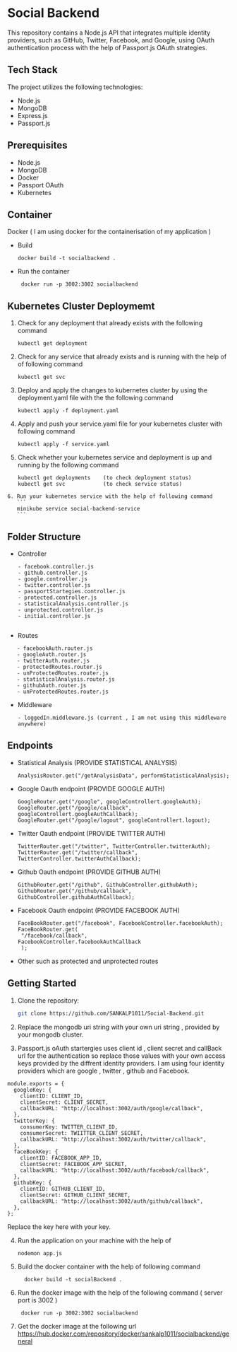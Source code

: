 # Social Backend

This repository contains a Node.js API that integrates multiple identity providers, such as GitHub, Twitter, Facebook, and Google, using OAuth authentication process with the help of Passport.js OAuth strategies.

## Tech Stack

The project utilizes the following technologies:

- Node.js
- MongoDB
- Express.js
- Passport.js

## Prerequisites

- Node.js 
- MongoDB
- Docker
- Passport OAuth
- Kubernetes

## Container

 Docker ( I am using docker for the containerisation of my application )
  - Build
    
    ```
    docker build -t socialbackend .
    ```
  - Run the container
    ```
     docker run -p 3002:3002 socialbackend
    ```
## Kubernetes Cluster Deploymemt
   1. Check for any deployment that already exists with the following command
      ```
      kubectl get deployment
      ```

   2. Check for any service that already exists and is running with the help of of following command
      ```
      kubectl get svc
      ```
   3. Deploy and apply the changes to kubernetes cluster by using the deployment.yaml file with the the following command
      ```
      kubectl apply -f deployment.yaml
      ```
   4. Apply and push your service.yaml file for your kubernetes cluster with following command
      ```
      kubectl apply -f service.yaml
      ```
   5. Check whether your kubernetes service and deployment is up and running by the following command
      ```
      kubectl get deployments    (to check deployment status)
      kubectl get svc            (to check service status)

    6. Run your kubernetes service with the help of following command
       ```
       minikube service social-backend-service
       ```

## Folder Structure
 - Controller
   ```
   - facebook.controller.js
   - github.controller.js
   - google.controller.js
   - twitter.controller.js
   - passportStartegies.controller.js
   - protected.controller.js
   - statisticalAnalysis.controller.js
   - unprotected.controller.js
   - initial.controller.js
  
 - Routes
```
   - facebookAuth.router.js
   - googleAuth.router.js
   - twitterAuth.router.js
   - protectedRoutes.router.js
   - unProtectedRoutes.router.js
   - statisticalAnalysis.router.js
   - githubAuth.router.js
   - unProtectedRoutes.router.js
```   
  - Middleware
    ```
    - loggedIn.middleware.js (current , I am not using this middleware anywhere)
    ```
## Endpoints
 - Statistical Analysis (PROVIDE STATISTICAL ANALYSIS)
    ```
    AnalysisRouter.get("/getAnalysisData", performStatisticalAnalysis);
    ```
 - Google Oauth endpoint (PROVIDE GOOGLE AUTH)
   ```
   GoogleRouter.get("/google", googleControllert.googleAuth);
   GoogleRouter.get("/google/callback", googleControllert.googleAuthCallback);
   GoogleRouter.get("/google/logout", googleControllert.logout);
    ```
 - Twitter Oauth endpoint (PROVIDE TWITTER AUTH)
   ```
   TwitterRouter.get("/twitter", TwitterController.twitterAuth);
   TwitterRouter.get("/twitter/callback", TwitterController.twitterAuthCallback);
   ```
 - Github Oauth endpoint (PROVIDE GITHUB AUTH)
   ```
   GithubRouter.get("/github", GithubController.githubAuth);
   GithubRouter.get("/github/callback", GithubController.githubAuthCallback);
   ```
 - Facebook Oauth endpoint (PROVIDE FACEBOOK AUTH)
   ```
   FaceBookRouter.get("/facebook", FacebookController.facebookAuth);
   FaceBookRouter.get(
    "/facebook/callback",
   FacebookController.facebookAuthCallback
    );
   ```
 - Other such as protected and unprotected routes

## Getting Started

1. Clone the repository:

   ```bash
   git clone https://github.com/SANKALP1011/Social-Backend.git

2. Replace the mongodb uri string with your own uri string , provided by your mongodb cluster.
3. Passport.js oAuth startergies uses client id , client secret and callBack url for the authentication so replace those values with your own access keys provided by the diffrent identity providers. I am using four identity providers which are google , twitter , github and Facebook.

```
module.exports = {
  googleKey: {
    clientID: CLIENT_ID,
    clientSecret: CLIENT_SECRET,
    callbackURL: "http://localhost:3002/auth/google/callback",
  },
  twitterKey: {
    consumerKey: TWITTER_CLIENT_ID,
    consumerSecret: TWIITTER_CLIENT_SECRET,
    callbackURL: "http://localhost:3002/auth/twitter/callback",
  },
  faceBookKey: {
    clientID: FACEBOOK_APP_ID,
    clientSecret: FACEBOOK_APP_SECRET,
    callbackURL: "http://localhost:3002/auth/facebook/callback",
  },
  githubKey: {
    clientID: GITHUB_CLIENT_ID,
    clientSecret: GITHUB_CLIENT_SECRET,
    callbackURL: "http://localhost:3002/auth/github/callback",
  },
};
```
Replace the key here with your key.

4. Run the application on your machine with the help of
   
   ```
   nodemon app.js
   ```
5. Build the docker container with the help of following command
   ```
     docker build -t socialBackend .
   ```
6. Run the docker image with the help of the following command ( server port is 3002 )

   ```
    docker run -p 3002:3002 socialbackend
    ```
7. Get the docker image at the following url [ https://hub.docker.com/repository/docker/sankalp1011/socialbackend/general ]( Docker )

